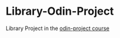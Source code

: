 # Library-Odin-Project
Library Project in the [odin-project course](https://www.theodinproject.com/lessons/node-path-javascript-library)

